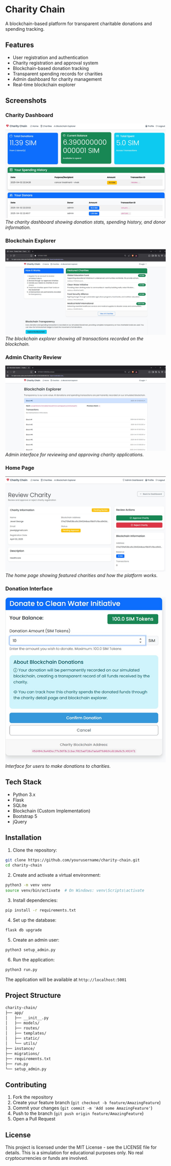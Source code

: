 # Charity Chain

A blockchain-based platform for transparent charitable donations and spending tracking.

## Features

- User registration and authentication
- Charity registration and approval system
- Blockchain-based donation tracking
- Transparent spending records for charities
- Admin dashboard for charity management
- Real-time blockchain explorer

## Screenshots

### Charity Dashboard
![Charity Dashboard](screenshots/charity_dashboard.png)
*The charity dashboard showing donation stats, spending history, and donor information.*

### Blockchain Explorer
![Blockchain Explorer](screenshots/blockchain_explorer.png)
*The blockchain explorer showing all transactions recorded on the blockchain.*

### Admin Charity Review
![Admin Charity Review](screenshots/charity_review.png)
*Admin interface for reviewing and approving charity applications.*

### Home Page
![Home Page](screenshots/home_page.png)
*The home page showing featured charities and how the platform works.*

### Donation Interface
![Donation Interface](screenshots/donation_interface.png)
*Interface for users to make donations to charities.*

## Tech Stack

- Python 3.x
- Flask
- SQLite
- Blockchain (Custom Implementation)
- Bootstrap 5
- jQuery

## Installation

1. Clone the repository:
```bash
git clone https://github.com/yourusername/charity-chain.git
cd charity-chain
```

2. Create and activate a virtual environment:
```bash
python3 -m venv venv
source venv/bin/activate  # On Windows: venv\Scripts\activate
```

3. Install dependencies:
```bash
pip install -r requirements.txt
```

4. Set up the database:
```bash
flask db upgrade
```

5. Create an admin user:
```bash
python3 setup_admin.py
```

6. Run the application:
```bash
python3 run.py
```

The application will be available at `http://localhost:5001`

## Project Structure

```
charity-chain/
├── app/
│   ├── __init__.py
│   ├── models/
│   ├── routes/
│   ├── templates/
│   ├── static/
│   └── utils/
├── instance/
├── migrations/
├── requirements.txt
├── run.py
└── setup_admin.py
```

## Contributing

1. Fork the repository
2. Create your feature branch (`git checkout -b feature/AmazingFeature`)
3. Commit your changes (`git commit -m 'Add some AmazingFeature'`)
4. Push to the branch (`git push origin feature/AmazingFeature`)
5. Open a Pull Request

## License

This project is licensed under the MIT License - see the LICENSE file for details. 
This is a simulation for educational purposes only. No real cryptocurrencies or funds are involved. 

